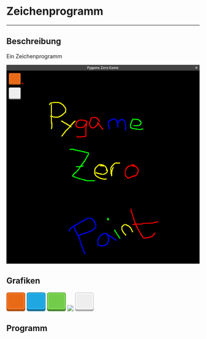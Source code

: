 # Zeichenprogramm
---

## Beschreibung

Ein Zeichenprogramm

![](images/screenshot-paint.png)

## Grafiken

![](samples/images/button_red.png)
![](samples/images/button_blue.png)
![](samples/images/button_green.png)
![](samples/images/button_yeloow.png)
![](samples/images/button_grey.png)

## Programm

``` python samples/paint.py
```
